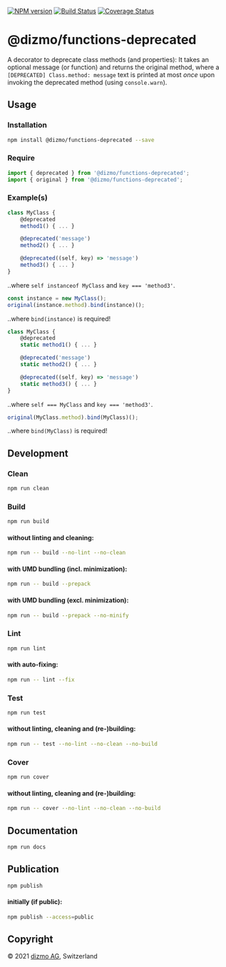 [![NPM version](https://badge.fury.io/js/%40dizmo%2Ffunctions-deprecated.svg)](https://npmjs.org/package/@dizmo/functions-deprecated)
[![Build Status](https://travis-ci.com/dizmo/functions-deprecated.svg?branch=master)](https://travis-ci.com/dizmo/functions-deprecated)
[![Coverage Status](https://coveralls.io/repos/github/dizmo/functions-deprecated/badge.svg?branch=master)](https://coveralls.io/github/dizmo/functions-deprecated?branch=master)

# @dizmo/functions-deprecated

A decorator to deprecate class methods (and properties): It takes an optional message (or function) and returns the original method, where a `[DEPRECATED] Class.method: message` text is printed at most *once* upon invoking the deprecated method (using `console.warn`).

## Usage

### Installation

```sh
npm install @dizmo/functions-deprecated --save
```

### Require

```javascript
import { deprecated } from '@dizmo/functions-deprecated';
import { original } from '@dizmo/functions-deprecated';
```

### Example(s)

```javascript
class MyClass {
    @deprecated
    method1() { ... }

    @deprecated('message')
    method2() { ... }

    @deprecated((self, key) => 'message')
    method3() { ... }
}
```

..where `self instanceof MyClass` and `key === 'method3'`.

```javascript
const instance = new MyClass();
original(instance.method).bind(instance)();
```

..where `bind(instance)` is required!

```javascript
class MyClass {
    @deprecated
    static method1() { ... }

    @deprecated('message')
    static method2() { ... }

    @deprecated((self, key) => 'message')
    static method3() { ... }
}
```

..where `self === MyClass` and `key === 'method3'`.

```javascript
original(MyClass.method).bind(MyClass)();
```

..where `bind(MyClass)` is required!

## Development

### Clean

```sh
npm run clean
```

### Build

```sh
npm run build
```

#### without linting and cleaning:

```sh
npm run -- build --no-lint --no-clean
```

#### with UMD bundling (incl. minimization):

```sh
npm run -- build --prepack
```

#### with UMD bundling (excl. minimization):

```sh
npm run -- build --prepack --no-minify
```

### Lint

```sh
npm run lint
```

#### with auto-fixing:

```sh
npm run -- lint --fix
```

### Test

```sh
npm run test
```

#### without linting, cleaning and (re-)building:

```sh
npm run -- test --no-lint --no-clean --no-build
```

### Cover

```sh
npm run cover
```

#### without linting, cleaning and (re-)building:

```sh
npm run -- cover --no-lint --no-clean --no-build
```

## Documentation

```sh
npm run docs
```

## Publication

```sh
npm publish
```

#### initially (if public):

```sh
npm publish --access=public
```

## Copyright

 © 2021 [dizmo AG](https://dizmo.com/), Switzerland
